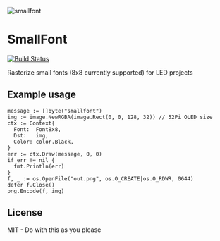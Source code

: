 ![smallfont](https://cloud.githubusercontent.com/assets/2868/22627960/8b74b71c-eb80-11e6-947e-776c3477a12d.png)

# SmallFont

[![Build Status](https://travis-ci.org/mdp/smallfont.svg?branch=master)](https://travis-ci.org/mdp/smallfont)

Rasterize small fonts (8x8 currently supported) for LED projects

## Example usage

```golang
message := []byte("smallfont")
img := image.NewRGBA(image.Rect(0, 0, 128, 32)) // 52Pi OLED size
ctx := Context{
  Font:  Font8x8,
  Dst:   img,
  Color: color.Black,
}
err := ctx.Draw(message, 0, 0)
if err != nil {
  fmt.Println(err)
}
f, _ := os.OpenFile("out.png", os.O_CREATE|os.O_RDWR, 0644)
defer f.Close()
png.Encode(f, img)
```

## License

MIT - Do with this as you please
